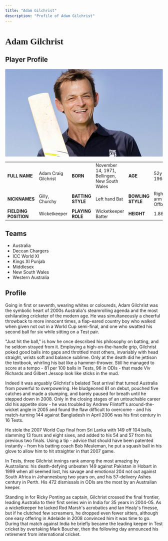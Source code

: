 ```yaml
---
title: "Adam Gilchrist"
description: "Profile of Adam Gilchrist"
---
```


# <span style="font-family: 'Playfair Display', serif;">Adam Gilchrist</span>

## Player Profile

![Adam Gilchrist](/static/images/ag.jpg)

<table>
  <tr>
    <td><strong>FULL NAME</strong></td>
    <td>Adam Craig Gilchrist</td>
    <td><strong>BORN</strong></td>
    <td>November 14, 1971, Bellingen, New South Wales</td>
    <td><strong>AGE</strong></td>
    <td>52y 196d</td>
  </tr>
  <tr>
    <td><strong>NICKNAMES</strong></td>
    <td>Gilly, Churchy</td>
    <td><strong>BATTING STYLE</strong></td>
    <td>Left hand Bat</td>
    <td><strong>BOWLING STYLE</strong></td>
    <td>Right arm Offbreak</td>
  </tr>
  <tr>
    <td><strong>FIELDING POSITION</strong></td>
    <td>Wicketkeeper</td>
    <td><strong>PLAYING ROLE</strong></td>
    <td>Wicketkeeper Batter</td>
    <td><strong>HEIGHT</strong></td>
    <td>1.86 m</td>
  </tr>
</table>

## Teams

- Australia
- Deccan Chargers
- ICC World XI
- Kings XI Punjab
- Middlesex
- New South Wales
- Western Australia

## Profile

Going in first or seventh, wearing whites or coloureds, Adam Gilchrist was the symbolic heart of 2000s Australia's steamrolling agenda and the most exhilarating cricketer of the modern age. He was simultaneously a cheerful throwback to more innocent times, a flap-eared country boy who walked when given not out in a World Cup semi-final, and one who swatted his second ball for six while sitting on a Test pair.

"Just hit the ball," is how he once described his philosophy on batting, and he seldom strayed from it. Employing a high-on-the-handle grip, Gilchrist poked good balls into gaps and throttled most others, invariably with head straight, wrists soft and balance sublime. Only at the death did he jettison the textbook, whirling his bat like a hammer-thrower. Still he managed to score at a tempo - 81 per 100 balls in Tests, 96 in ODIs - that made Viv Richards and Gilbert Jessop look like sticks in the mud.

Indeed it was arguably Gilchrist's belated Test arrival that turned Australia from powerful to overpowering. He bludgeoned 81 on debut, pouched five catches and made a stumping, and barely paused for breath until he stepped down in 2008. Only in the closing stages of an untouchable career did his appetite slow - he was troubled by Andrew Flintoff's around-the-wicket angle in 2005 and found the flaw difficult to overcome - and his match-turning 144 against Bangladesh in April 2006 was his first century in 16 Tests.

He stole the 2007 World Cup final from Sri Lanka with 149 off 104 balls, slamming 13 fours and eight sixes, and added to his 54 and 57 from his previous two finals. Using a tip - advice that should have been patented instantly - from his batting coach Bob Meuleman, he put a squash ball in his glove to allow him to hit straighter in that 2007 game.

In Tests, three Gilchrist innings rank among the most amazing by Australians: his death-defying unbeaten 149 against Pakistan in Hobart in 1999 when all seemed lost, his savage and emotional 204 not out against South Africa in Johannesburg two years on, and his 57-delivery Ashes century in Perth. His 472 dismissals in ODIs are the most by an Australian keeper.

Standing in for Ricky Ponting as captain, Gilchrist crossed the final frontier, leading Australia to their first series win in India for 35 years in 2004-05. As a wicketkeeper he lacked Rod Marsh's acrobatics and Ian Healy's finesse, but if he clutched few screamers, he dropped even fewer sitters, although one easy offering in Adelaide in 2008 convinced him it was time to go. During that match against India he briefly became the leading keeper in Test cricket by overtaking Mark Boucher, then the following day announced his retirement from international cricket.
